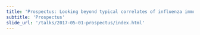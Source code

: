 ```yaml
---
title: 'Prospectus: Looking beyond typical correlates of influenza immunity.'
subtitle: 'Prospectus'
slide_url: '/talks/2017-05-01-prospectus/index.html'
---
```

